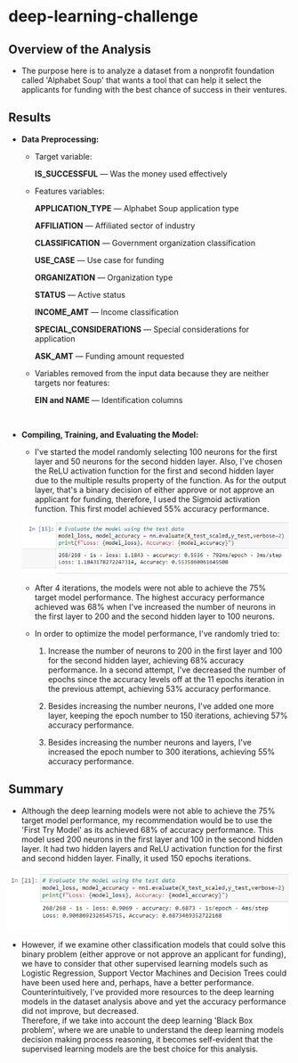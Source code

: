 # deep-learning-challenge

## Overview of the Analysis

* The purpose here is to analyze a dataset from a nonprofit foundation called 'Alphabet Soup' that wants a tool that can help it select the applicants for funding with the best chance of success in their ventures. 


## Results

* **Data Preprocessing:**

  * Target variable: 
  
    **IS_SUCCESSFUL** — Was the money used effectively

  * Features variables: 

    **APPLICATION_TYPE** — Alphabet Soup application type

    **AFFILIATION** — Affiliated sector of industry

    **CLASSIFICATION** — Government organization classification

    **USE_CASE** — Use case for funding

    **ORGANIZATION** — Organization type

    **STATUS** — Active status

    **INCOME_AMT** — Income classification

    **SPECIAL_CONSIDERATIONS** — Special considerations for application

    **ASK_AMT** — Funding amount requested

  * Variables removed from the input data because they are neither targets nor features: 
  
    **EIN and NAME** — Identification columns

<br> 

* **Compiling, Training, and Evaluating the Model:**

  * I've started the model randomly selecting 100 neurons for the first layer and 50 neurons for the second hidden layer. Also, I've chosen the ReLU activation function for the first and second hidden layer due to the multiple results property of the function. As for the output layer, that's a binary decision of either approve or not approve an applicant for funding, therefore, I used the Sigmoid activation function. This first model achieved 55% accuracy performance.

  ![Deep Learning Model Evaluation](https://github.com/cami5326/deep-learning-challenge/blob/main/AlphabetSoupCharity/Pictures/Deep%20Learning%20Model%20Evaluation.PNG)

  * After 4 iterations, the models were not able to achieve the 75% target model performance. The highest accuracy performance achieved was 68% when I've increased the number of neurons in the first layer to 200 and the second hidden layer to 100 neurons.

  * In order to optimize the model performance, I've randomly tried to:

    1. Increase the number of neurons to 200 in the first layer and 100 for the second hidden layer, achieving 68% accuracy performance. 
        In a second attempt, I've decreased the number of epochs since the accuracy levels off at the 11 epochs iteration in the previous attempt, achieving 53% accuracy performance. 

    2. Besides increasing the number neurons, I've added one more layer, keeping the epoch number to 150 iterations, achieving 57% accuracy performance. 

    3. Besides increasing the number neurons and layers, I've increased the epoch number to 300 iterations, achieving 55% accuracy performance.
    


## Summary

* Although the deep learning models were not able to achieve the 75% target model performance, my recommendation would be to use the 'First Try Model' as its achieved 68% of accuracy performance. This model used 200 neurons in the first layer and 100 in the second hidden layer. It had two hidden layers and ReLU activation function for the first and second hidden layer. Finally, it used 150 epochs iterations. 

![Performance Optimization Evaluation](https://github.com/cami5326/deep-learning-challenge/blob/main/AlphabetSoupCharity/Pictures/Performance%20Optimization%20Evaluation.PNG)

* However, if we examine other classification models that could solve this binary problem (either approve or not approve an applicant for funding), we have to consider that other supervised learning models such as Logistic Regression, Support Vector Machines and Decision Trees could have been used here and, perhaps, have a better performance.
Counterintuitively, I've provided more resources to the deep learning models in the dataset analysis above and yet the accuracy performance did not improve, but decreased.  
Therefore, if we take into account the deep learning 'Black Box problem', where we are unable to understand the deep learning models decision making process reasoning, it becomes self-evident that the supervised learning models are the best choice for this analysis.